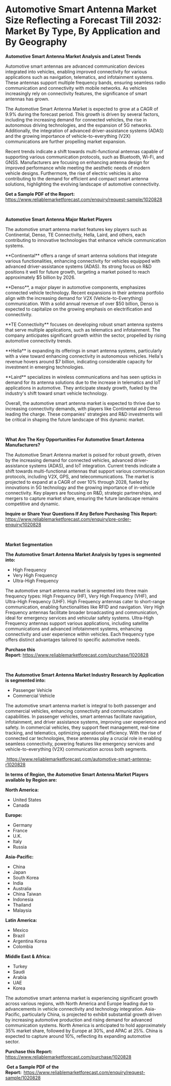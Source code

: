 <p><h1>Automotive Smart Antenna Market Size Reflecting a Forecast Till 2032: Market By Type, By Application and By Geography</h1></p><p><strong>Automotive Smart Antenna Market Analysis and Latest Trends</strong></p>
<p><p>Automotive smart antennas are advanced communication devices integrated into vehicles, enabling improved connectivity for various applications such as navigation, telematics, and infotainment systems. These antennas support multiple frequency bands, ensuring seamless radio communication and connectivity with mobile networks. As vehicles increasingly rely on connectivity features, the significance of smart antennas has grown.</p><p>The Automotive Smart Antenna Market is expected to grow at a CAGR of 9.9% during the forecast period. This growth is driven by several factors, including the increasing demand for connected vehicles, the rise in autonomous driving technologies, and the expansion of 5G networks. Additionally, the integration of advanced driver-assistance systems (ADAS) and the growing importance of vehicle-to-everything (V2X) communications are further propelling market expansion. </p><p>Recent trends indicate a shift towards multi-functional antennas capable of supporting various communication protocols, such as Bluetooth, Wi-Fi, and GNSS. Manufacturers are focusing on enhancing antenna design for improved performance while meeting the aesthetic needs of modern vehicle designs. Furthermore, the rise of electric vehicles is also contributing to the demand for efficient and compact smart antenna solutions, highlighting the evolving landscape of automotive connectivity.</p></p>
<p><strong>Get a Sample PDF of the Report:&nbsp;</strong> <a href="https://www.reliablemarketforecast.com/enquiry/request-sample/1020828?utm_campaign=3622&utm_medium=2&utm_source=Github&utm_content=ia&utm_term=16042025&utm_id=automotive-smart-antenna">https://www.reliablemarketforecast.com/enquiry/request-sample/1020828</a></p>
<p>&nbsp;</p>
<p><strong>Automotive Smart Antenna Major Market Players</strong></p>
<p><p>The automotive smart antenna market features key players such as Continental, Denso, TE Connectivity, Hella, Laird, and others, each contributing to innovative technologies that enhance vehicle communication systems.</p><p>**Continental** offers a range of smart antenna solutions that integrate various functionalities, enhancing connectivity for vehicles equipped with advanced driver-assistance systems (ADAS). Its strong focus on R&D positions it well for future growth, targeting a market poised to reach approximately $5 billion by 2026.</p><p>**Denso**, a major player in automotive components, emphasizes connected vehicle technology. Recent expansions in their antenna portfolio align with the increasing demand for V2X (Vehicle-to-Everything) communication. With a solid annual revenue of over $50 billion, Denso is expected to capitalize on the growing emphasis on electrification and connectivity.</p><p>**TE Connectivity** focuses on developing robust smart antenna systems that serve multiple applications, such as telematics and infotainment. The company anticipates significant growth within the sector, propelled by rising automotive connectivity trends.</p><p>**Hella** is expanding its offerings in smart antenna systems, particularly with a view toward enhancing connectivity in autonomous vehicles. Hella's revenue hovers around $7 billion, indicating considerable capacity for investment in emerging technologies.</p><p>**Laird** specializes in wireless communications and has seen upticks in demand for its antenna solutions due to the increase in telematics and IoT applications in automotive. They anticipate steady growth, fueled by the industry's shift toward smart vehicle technology.</p><p>Overall, the automotive smart antenna market is expected to thrive due to increasing connectivity demands, with players like Continental and Denso leading the charge. These companies' strategies and R&D investments will be critical in shaping the future landscape of this dynamic market.</p></p>
<p>&nbsp;</p>
<p><strong>What Are The Key Opportunities For Automotive Smart Antenna Manufacturers?</strong></p>
<p><p>The Automotive Smart Antenna market is poised for robust growth, driven by the increasing demand for connected vehicles, advanced driver-assistance systems (ADAS), and IoT integration. Current trends indicate a shift towards multi-functional antennas that support various communication protocols, including V2X, GPS, and telecommunications. The market is projected to expand at a CAGR of over 10% through 2028, fueled by innovations in 5G technology and the growing importance of in-vehicle connectivity. Key players are focusing on R&D, strategic partnerships, and mergers to capture market share, ensuring the future landscape remains competitive and dynamic.</p></p>
<p><strong>Inquire or Share Your Questions If Any Before Purchasing This Report:</strong> <a href="https://www.reliablemarketforecast.com/enquiry/pre-order-enquiry/1020828?utm_campaign=3622&utm_medium=2&utm_source=Github&utm_content=ia&utm_term=16042025&utm_id=automotive-smart-antenna">https://www.reliablemarketforecast.com/enquiry/pre-order-enquiry/1020828</a></p>
<p>&nbsp;</p>
<p><strong>Market Segmentation</strong></p>
<p><strong>The Automotive Smart Antenna Market Analysis by types is segmented into:</strong></p>
<p><ul><li>High Frequency</li><li>Very High Frequency</li><li>Ultra-High Frequency</li></ul></p>
<p><p>The automotive smart antenna market is segmented into three main frequency types: High Frequency (HF), Very High Frequency (VHF), and Ultra-High Frequency (UHF). High Frequency antennas cater to short-range communication, enabling functionalities like RFID and navigation. Very High Frequency antennas facilitate broader broadcasting and communication, ideal for emergency services and vehicular safety systems. Ultra-High Frequency antennas support various applications, including satellite communications and advanced infotainment systems, enhancing connectivity and user experience within vehicles. Each frequency type offers distinct advantages tailored to specific automotive needs.</p></p>
<p><strong>Purchase this Report:&nbsp;</strong><a href="https://www.reliablemarketforecast.com/purchase/1020828?utm_campaign=3622&utm_medium=2&utm_source=Github&utm_content=ia&utm_term=16042025&utm_id=automotive-smart-antenna">https://www.reliablemarketforecast.com/purchase/1020828</a></p>
<p>&nbsp;</p>
<p><strong>The Automotive Smart Antenna Market Industry Research by Application is segmented into:</strong></p>
<p><ul><li>Passenger Vehicle</li><li>Commercial Vehicle</li></ul></p>
<p><p>The automotive smart antenna market is integral to both passenger and commercial vehicles, enhancing connectivity and communication capabilities. In passenger vehicles, smart antennas facilitate navigation, infotainment, and driver assistance systems, improving user experience and safety. In commercial vehicles, they support fleet management, real-time tracking, and telematics, optimizing operational efficiency. With the rise of connected car technologies, these antennas play a crucial role in enabling seamless connectivity, powering features like emergency services and vehicle-to-everything (V2X) communication across both segments.</p></p>
<p><a href="https://www.reliablemarketforecast.com/automotive-smart-antenna-r1020828?utm_campaign=3622&utm_medium=2&utm_source=Github&utm_content=ia&utm_term=16042025&utm_id=automotive-smart-antenna">&nbsp;https://www.reliablemarketforecast.com/automotive-smart-antenna-r1020828</a></p>
<p><strong>In terms of Region, the Automotive Smart Antenna Market Players available by Region are:</strong></p>
<p>
    <p> <strong> North America: </strong>
        <ul>
            <li>United States</li>
            <li>Canada</li>
        </ul>
        </p> 
    <p> <strong> Europe: </strong>
        <ul>
            <li>Germany</li>
            <li>France</li>
            <li>U.K.</li>
            <li>Italy</li>
            <li>Russia</li>
        </ul>
        </p> 
    <p> <strong> Asia-Pacific: </strong>
        <ul>
            <li>China</li>
            <li>Japan</li>
            <li>South Korea</li>
            <li>India</li>
            <li>Australia</li>
            <li>China Taiwan</li>
            <li>Indonesia</li>
            <li>Thailand</li>
            <li>Malaysia</li>
        </ul>
        </p> 
    <p> <strong> Latin America: </strong>
        <ul>
            <li>Mexico</li>
            <li>Brazil</li>
            <li>Argentina Korea</li>
            <li>Colombia</li>
        </ul>
        </p> 
    <p> <strong> Middle East & Africa: </strong>
        <ul>
            <li>Turkey</li>
            <li>Saudi</li>
            <li>Arabia</li>
            <li>UAE</li>
            <li>Korea</li>
        </ul>
    </p>
    </p>
<p><p>The automotive smart antenna market is experiencing significant growth across various regions, with North America and Europe leading due to advancements in vehicle connectivity and technology integration. Asia-Pacific, particularly China, is projected to exhibit substantial growth driven by increasing automotive production and rising demand for advanced communication systems. North America is anticipated to hold approximately 35% market share, followed by Europe at 30%, and APAC at 25%. China is expected to capture around 10%, reflecting its expanding automotive sector.</p></p>
<p><strong>Purchase this Report: </strong><a href="https://www.reliablemarketforecast.com/purchase/1020828?utm_campaign=3622&utm_medium=2&utm_source=Github&utm_content=ia&utm_term=16042025&utm_id=automotive-smart-antenna">https://www.reliablemarketforecast.com/purchase/1020828</a></p>
<p>&nbsp;<strong>Get a Sample PDF of the Report:&nbsp;&nbsp;</strong><a href="https://www.reliablemarketforecast.com/enquiry/request-sample/1020828?utm_campaign=3622&utm_medium=2&utm_source=Github&utm_content=ia&utm_term=16042025&utm_id=automotive-smart-antenna">https://www.reliablemarketforecast.com/enquiry/request-sample/1020828</a></p>
<p><strong></strong></p>
<p><p></p><p></p><p></p></p>